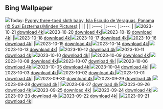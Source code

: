 ## Bing Wallpaper
![](./wallpaper/2023-10-21.jpg)Today: [Pygmy three-toed sloth baby, Isla Escudo de Veraguas, Panama (© Suzi Eszterhas/Minden Pictures)](./wallpaper/2023-10-21.jpg)
|      |      |      |
| :----: | :----: | :----: |
|![](./wallpaper/2023-10-21_sm.jpg)2023-10-21 [download 4k](./wallpaper/2023-10-21.jpg)|![](./wallpaper/2023-10-20_sm.jpg)2023-10-20 [download 4k](./wallpaper/2023-10-20.jpg)|![](./wallpaper/2023-10-19_sm.jpg)2023-10-19 [download 4k](./wallpaper/2023-10-19.jpg)|
|![](./wallpaper/2023-10-18_sm.jpg)2023-10-18 [download 4k](./wallpaper/2023-10-18.jpg)|![](./wallpaper/2023-10-17_sm.jpg)2023-10-17 [download 4k](./wallpaper/2023-10-17.jpg)|![](./wallpaper/2023-10-16_sm.jpg)2023-10-16 [download 4k](./wallpaper/2023-10-16.jpg)|
|![](./wallpaper/2023-10-15_sm.jpg)2023-10-15 [download 4k](./wallpaper/2023-10-15.jpg)|![](./wallpaper/2023-10-14_sm.jpg)2023-10-14 [download 4k](./wallpaper/2023-10-14.jpg)|![](./wallpaper/2023-10-13_sm.jpg)2023-10-13 [download 4k](./wallpaper/2023-10-13.jpg)|
|![](./wallpaper/2023-10-12_sm.jpg)2023-10-12 [download 4k](./wallpaper/2023-10-12.jpg)|![](./wallpaper/2023-10-11_sm.jpg)2023-10-11 [download 4k](./wallpaper/2023-10-11.jpg)|![](./wallpaper/2023-10-10_sm.jpg)2023-10-10 [download 4k](./wallpaper/2023-10-10.jpg)|
|![](./wallpaper/2023-10-09_sm.jpg)2023-10-09 [download 4k](./wallpaper/2023-10-09.jpg)|![](./wallpaper/2023-10-08_sm.jpg)2023-10-08 [download 4k](./wallpaper/2023-10-08.jpg)|![](./wallpaper/2023-10-07_sm.jpg)2023-10-07 [download 4k](./wallpaper/2023-10-07.jpg)|
|![](./wallpaper/2023-10-06_sm.jpg)2023-10-06 [download 4k](./wallpaper/2023-10-06.jpg)|![](./wallpaper/2023-10-05_sm.jpg)2023-10-05 [download 4k](./wallpaper/2023-10-05.jpg)|![](./wallpaper/2023-10-04_sm.jpg)2023-10-04 [download 4k](./wallpaper/2023-10-04.jpg)|
|![](./wallpaper/2023-10-03_sm.jpg)2023-10-03 [download 4k](./wallpaper/2023-10-03.jpg)|![](./wallpaper/2023-10-02_sm.jpg)2023-10-02 [download 4k](./wallpaper/2023-10-02.jpg)|![](./wallpaper/2023-10-01_sm.jpg)2023-10-01 [download 4k](./wallpaper/2023-10-01.jpg)|
|![](./wallpaper/2023-09-30_sm.jpg)2023-09-30 [download 4k](./wallpaper/2023-09-30.jpg)|![](./wallpaper/2023-09-29_sm.jpg)2023-09-29 [download 4k](./wallpaper/2023-09-29.jpg)|![](./wallpaper/2023-09-28_sm.jpg)2023-09-28 [download 4k](./wallpaper/2023-09-28.jpg)|
|![](./wallpaper/2023-09-27_sm.jpg)2023-09-27 [download 4k](./wallpaper/2023-09-27.jpg)|![](./wallpaper/2023-09-26_sm.jpg)2023-09-26 [download 4k](./wallpaper/2023-09-26.jpg)|![](./wallpaper/2023-09-25_sm.jpg)2023-09-25 [download 4k](./wallpaper/2023-09-25.jpg)|
|![](./wallpaper/2023-09-24_sm.jpg)2023-09-24 [download 4k](./wallpaper/2023-09-24.jpg)|![](./wallpaper/2023-09-23_sm.jpg)2023-09-23 [download 4k](./wallpaper/2023-09-23.jpg)|![](./wallpaper/2023-09-22_sm.jpg)2023-09-22 [download 4k](./wallpaper/2023-09-22.jpg)|
|![](./wallpaper/2023-09-21_sm.jpg)2023-09-21 [download 4k](./wallpaper/2023-09-21.jpg)|